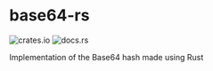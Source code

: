 # base64-rs

![crates.io](https://img.shields.io/crates/v/base64-string.svg)
![docs.rs](https://docs.rs/base64-string/badge.svg)

Implementation of the Base64 hash made using Rust
